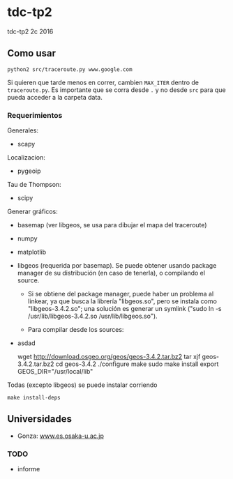 # tdc-tp2
tdc-tp2 2c 2016

## Como usar

    python2 src/traceroute.py www.google.com

Si quieren que tarde menos en correr, cambien `MAX_ITER` dentro de `traceroute.py`. Es importante que se corra desde `.` y no desde `src` para que pueda acceder a la carpeta data.

### Requerimientos


Generales:

* scapy


Localizacion:

* pygeoip

Tau de Thompson:

* scipy


Generar gráficos:


* basemap (ver libgeos, se usa para dibujar el mapa del traceroute)

* numpy

* matplotlib

* libgeos (requerida por basemap). Se puede obtener usando package manager de su distribución (en caso de tenerla), o compilando el source.

    * Si se obtiene del package manager, puede haber un problema al linkear, ya que busca la librería "libgeos.so", pero se instala como "libgeos-3.4.2.so"; una solución es generar un symlink ("sudo ln -s /usr/lib/libgeos-3.4.2.so /usr/lib/libgeos.so").

    * Para compilar desde los sources:

* asdad 







  wget http://download.osgeo.org/geos/geos-3.4.2.tar.bz2
  tar xjf geos-3.4.2.tar.bz2
  cd geos-3.4.2
  ./configure
  make
  sudo make install
  export GEOS_DIR="/usr/local/lib"


Todas (excepto libgeos) se puede instalar corriendo

    make install-deps



## Universidades

* Gonza: www.es.osaka-u.ac.jp

### TODO

* informe

